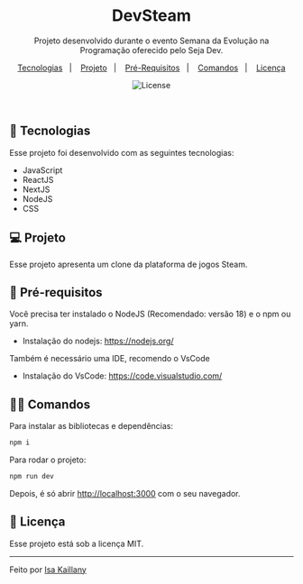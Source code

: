 <h1 align="center"> DevSteam </h1>

<p align="center">
Projeto desenvolvido durante o evento Semana da Evolução na Programação oferecido pelo Seja Dev.
</p>

<p align="center">
  <a href="#-tecnologias">Tecnologias</a>&nbsp;&nbsp;&nbsp;|&nbsp;&nbsp;&nbsp;
  <a href="#-projeto">Projeto</a>&nbsp;&nbsp;&nbsp;|&nbsp;&nbsp;&nbsp;
  <a href="#📄-pré-requisitos">Pré-Requisitos</a>&nbsp;&nbsp;&nbsp;|&nbsp;&nbsp;&nbsp;
  <a href="#👩‍💻-comandos">Comandos</a>&nbsp;&nbsp;&nbsp;|&nbsp;&nbsp;&nbsp;
  <a href="#memo-licença">Licença</a>
</p>

<p align="center">
  <img alt="License" src="https://img.shields.io/static/v1?label=license&message=MIT&color=49AA26&labelColor=000000">
</p>

<br>

<!-- <p align="center">
  <img alt="netflix" src=".github/preview-steam.jpg" width="100%">
</p> -->

## 🚀 Tecnologias

Esse projeto foi desenvolvido com as seguintes tecnologias:

- JavaScript
- ReactJS
- NextJS
- NodeJS
- CSS

## 💻 Projeto

Esse projeto apresenta um clone da plataforma de jogos Steam.

## 📄 Pré-requisitos

Você precisa ter instalado o NodeJS (Recomendado: versão 18) e o npm ou yarn.
- Instalação do nodejs: https://nodejs.org/

Também é necessário uma IDE, recomendo o VsCode
- Instalação do VsCode: https://code.visualstudio.com/

## 👩‍💻 Comandos

Para instalar as bibliotecas e dependências:

```bash
npm i
```

Para rodar o projeto:

```bash
npm run dev
```

Depois, é só abrir [http://localhost:3000](http://localhost:3000) com o seu navegador.

## :memo: Licença

Esse projeto está sob a licença MIT.

---

Feito por [Isa Kaillany](https://github.com/IsaKaillany)
